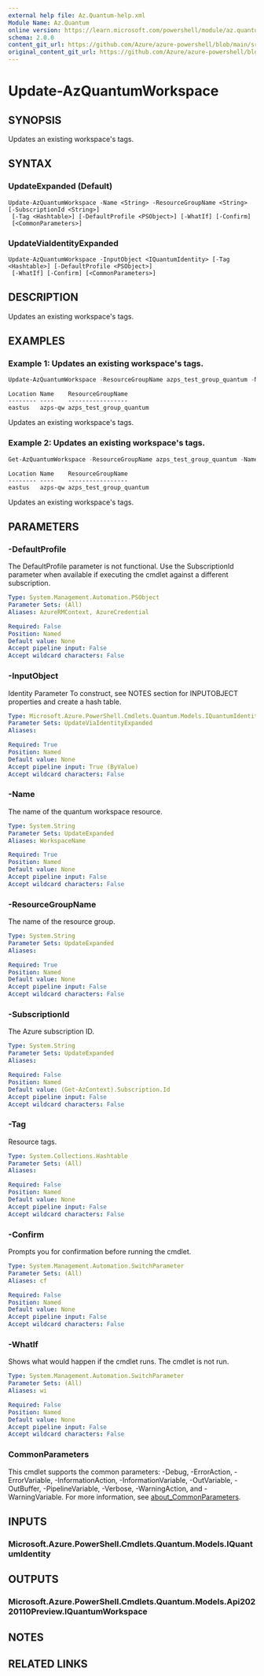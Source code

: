 ```yaml
---
external help file: Az.Quantum-help.xml
Module Name: Az.Quantum
online version: https://learn.microsoft.com/powershell/module/az.quantum/update-azquantumworkspace
schema: 2.0.0
content_git_url: https://github.com/Azure/azure-powershell/blob/main/src/Quantum/Quantum/help/Update-AzQuantumWorkspace.md
original_content_git_url: https://github.com/Azure/azure-powershell/blob/main/src/Quantum/Quantum/help/Update-AzQuantumWorkspace.md
---
```


# Update-AzQuantumWorkspace

## SYNOPSIS
Updates an existing workspace's tags.

## SYNTAX

### UpdateExpanded (Default)
```
Update-AzQuantumWorkspace -Name <String> -ResourceGroupName <String> [-SubscriptionId <String>]
 [-Tag <Hashtable>] [-DefaultProfile <PSObject>] [-WhatIf] [-Confirm]
 [<CommonParameters>]
```

### UpdateViaIdentityExpanded
```
Update-AzQuantumWorkspace -InputObject <IQuantumIdentity> [-Tag <Hashtable>] [-DefaultProfile <PSObject>]
 [-WhatIf] [-Confirm] [<CommonParameters>]
```

## DESCRIPTION
Updates an existing workspace's tags.

## EXAMPLES

### Example 1: Updates an existing workspace's tags.
```powershell
Update-AzQuantumWorkspace -ResourceGroupName azps_test_group_quantum -Name azps-qw -Tag @{"abc"="123"}
```

```output
Location Name    ResourceGroupName
-------- ----    -----------------
eastus   azps-qw azps_test_group_quantum
```

Updates an existing workspace's tags.

### Example 2: Updates an existing workspace's tags.
```powershell
Get-AzQuantumWorkspace -ResourceGroupName azps_test_group_quantum -Name azps-qw | Update-AzQuantumWorkspace -Tag @{"abc"="123"}
```

```output
Location Name    ResourceGroupName
-------- ----    -----------------
eastus   azps-qw azps_test_group_quantum
```

Updates an existing workspace's tags.

## PARAMETERS

### -DefaultProfile
The DefaultProfile parameter is not functional.
Use the SubscriptionId parameter when available if executing the cmdlet against a different subscription.

```yaml
Type: System.Management.Automation.PSObject
Parameter Sets: (All)
Aliases: AzureRMContext, AzureCredential

Required: False
Position: Named
Default value: None
Accept pipeline input: False
Accept wildcard characters: False
```

### -InputObject
Identity Parameter
To construct, see NOTES section for INPUTOBJECT properties and create a hash table.

```yaml
Type: Microsoft.Azure.PowerShell.Cmdlets.Quantum.Models.IQuantumIdentity
Parameter Sets: UpdateViaIdentityExpanded
Aliases:

Required: True
Position: Named
Default value: None
Accept pipeline input: True (ByValue)
Accept wildcard characters: False
```

### -Name
The name of the quantum workspace resource.

```yaml
Type: System.String
Parameter Sets: UpdateExpanded
Aliases: WorkspaceName

Required: True
Position: Named
Default value: None
Accept pipeline input: False
Accept wildcard characters: False
```

### -ResourceGroupName
The name of the resource group.

```yaml
Type: System.String
Parameter Sets: UpdateExpanded
Aliases:

Required: True
Position: Named
Default value: None
Accept pipeline input: False
Accept wildcard characters: False
```

### -SubscriptionId
The Azure subscription ID.

```yaml
Type: System.String
Parameter Sets: UpdateExpanded
Aliases:

Required: False
Position: Named
Default value: (Get-AzContext).Subscription.Id
Accept pipeline input: False
Accept wildcard characters: False
```

### -Tag
Resource tags.

```yaml
Type: System.Collections.Hashtable
Parameter Sets: (All)
Aliases:

Required: False
Position: Named
Default value: None
Accept pipeline input: False
Accept wildcard characters: False
```

### -Confirm
Prompts you for confirmation before running the cmdlet.

```yaml
Type: System.Management.Automation.SwitchParameter
Parameter Sets: (All)
Aliases: cf

Required: False
Position: Named
Default value: None
Accept pipeline input: False
Accept wildcard characters: False
```

### -WhatIf
Shows what would happen if the cmdlet runs.
The cmdlet is not run.

```yaml
Type: System.Management.Automation.SwitchParameter
Parameter Sets: (All)
Aliases: wi

Required: False
Position: Named
Default value: None
Accept pipeline input: False
Accept wildcard characters: False
```

### CommonParameters
This cmdlet supports the common parameters: -Debug, -ErrorAction, -ErrorVariable, -InformationAction, -InformationVariable, -OutVariable, -OutBuffer, -PipelineVariable, -Verbose, -WarningAction, and -WarningVariable. For more information, see [about_CommonParameters](http://go.microsoft.com/fwlink/?LinkID=113216).

## INPUTS

### Microsoft.Azure.PowerShell.Cmdlets.Quantum.Models.IQuantumIdentity

## OUTPUTS

### Microsoft.Azure.PowerShell.Cmdlets.Quantum.Models.Api20220110Preview.IQuantumWorkspace

## NOTES

## RELATED LINKS
